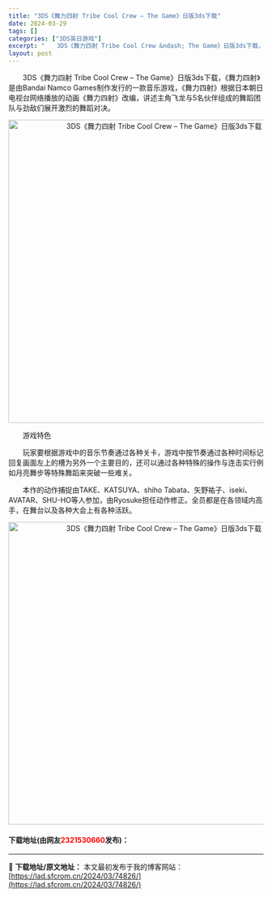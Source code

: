 ```yaml
---
title: "3DS《舞力四射 Tribe Cool Crew – The Game》日版3ds下载"
date: 2024-03-29
tags: []
categories: ["3DS英日游戏"]
excerpt: "　　3DS《舞力四射 Tribe Cool Crew &ndash; The Game》日版3ds下载，《舞力四射》是由Bandai Namco Games制作发行的一款音乐游戏，《舞力四射》根据日本朝日电视台网络播放的动画《舞力四射》改编，讲述主角飞龙与5名伙伴组成的舞蹈团队与劲敌们展开激烈的舞蹈&hellip;"
layout: post
---
```


 <p>　　3DS《舞力四射 Tribe Cool Crew &ndash; The Game》日版3ds下载，《舞力四射》是由Bandai Namco Games制作发行的一款音乐游戏，《舞力四射》根据日本朝日电视台网络播放的动画《舞力四射》改编，讲述主角飞龙与5名伙伴组成的舞蹈团队与劲敌们展开激烈的舞蹈对决。</p> <p align="center"><img align="" border="0" src="https://lad.sfcrom.cn/wp-content/uploads/2024/03/20240329_66062e264639a.png" width="599" alt="3DS《舞力四射 Tribe Cool Crew – The Game》日版3ds下载" /></p> <p>　　游戏特色</p> <p>　　玩家要根据游戏中的音乐节奏通过各种关卡，游戏中按节奏通过各种时间标记回复画面左上的槽为另外一个主要目的，还可以通过各种特殊的操作与连击实行例如月亮舞步等特殊舞蹈来突破一些难关。</p> <p>　　本作的动作捕捉由TAKE、KATSUYA、shiho Tabata、矢野祐子、iseki、AVATAR、SHU-HO等人参加，由Ryosuke担任动作修正。全员都是在各领域内高手，在舞台以及各种大会上有各种活跃。</p> <p align="center"><img align="" border="0" src="https://lad.sfcrom.cn/wp-content/uploads/2024/03/20240329_66062e2799efd.png" width="598" alt="3DS《舞力四射 Tribe Cool Crew – The Game》日版3ds下载" /></p> <p><h4>下载地址(由网友<font color="red">2321530660</font>发布)：</h4></p> 

---
📖 **下载地址/原文地址：** 本文最初发布于我的博客网站：[https://lad.sfcrom.cn/2024/03/74826/](https://lad.sfcrom.cn/2024/03/74826/)
